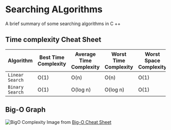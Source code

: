 # Searching ALgorithms

A brief summary of some searching algorithms in C ++

## Time complexity Cheat Sheet
| Algorithm | Best Time Complexity | Average Time Complexity | Worst Time Complexity | Worst Space Complexity |
| --- | --- | --- | --- | --- |
| `Linear Search` | O(1) | O(n) | O(n) | O(1) |
| `Binary Search` | O(1) | O(log n) | O(log n) | O(1) |

## Big-O Graph
![BigO Complexity](https://user-images.githubusercontent.com/49571908/93129968-33aaed80-f6a8-11ea-9c4b-422997df0acd.PNG)
Image from [Big-O Cheat Sheet](https://www.bigocheatsheet.com)